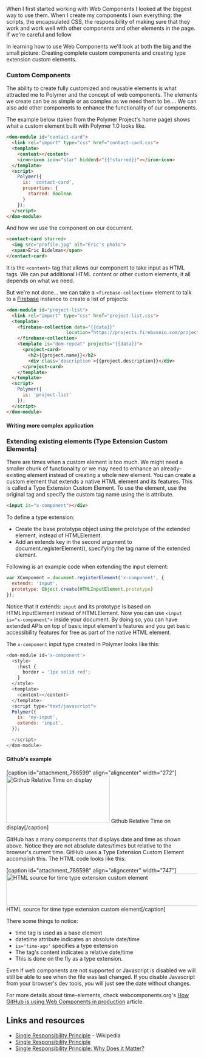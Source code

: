 When I first started working with Web Components I looked at the biggest way to use them. When I create my components I own everything: the scripts, the encapsulated CSS, the responsibility of making sure that they work and work well with other components and other elements in the page. If we're careful and follow 

In learning how to use Web Components we'll look at both the big and the small picture: Creating complete custom components and creating type extension custom elements.

### Custom Components

The ability to create fully customized and reusable elements is what attracted me to Polymer and the concept of web components. The elements we create can be as simple or as complex as we need them to be.... We can also add other components to enhance the functionality of our components.

The example below (taken from the Polymer Project's home page) shows what a custom element built with Polymer 1.0 looks like.

```html
<dom-module id="contact-card">
  <link rel="import" type="css" href="contact-card.css">
  <template>
    <content></content>
    <iron-icon icon="star" hidden$="{{!starred}}"></iron-icon>
  </template>
  <script>
    Polymer({
      is: 'contact-card',
      properties: {
        starred: Boolean
      }
    });
  </script>
</dom-module>
```

And how we use the component on our document. 

```html
<contact-card starred>
  <img src="profile.jpg" alt="Eric's photo">
  <span>Eric Bidelman</span>
</contact-card>
```

It is the `<content>` tag that allows our component to take input as HTML tags. We can put additional HTML content or other custom elements, it all depends on what we need.

But we're not done... we can take a `<firebase-collection>` element to talk to a <a href='https://www.firebase.com/'>Firebase</a> instance to create a list of projects:

```html
<dom-module id="project-list">
  <link rel="import" type="css" href="project-list.css">
  <template>
    <firebase-collection data="{{data}}"
                      location="https://projects.firebaseio.com/projects">
    </firebase-collection>
    <template is="dom-repeat" projects="{{data}}">
      <project-card>
        <h2>{{project.name}}</h2>
        <div class='description'>{{project.description}}</div>
      </project-card>
    </template>
  </template>
  <script>
    Polymer({
      is: 'project-list'
    });
  </script>
</dom-module>
```

#### Writing more complex application



### Extending existing elements (Type Extension Custom Elements)

There are times when a custom element is too much. We might need a smaller chunk of functionality or we  may need to enhance an already-existing element instead of creating a whole new element. You can create a custom element that extends a native HTML element and its features. This is called a Type Extension Custom Element. To use the element, use the original tag and specify the custom tag name using the is attribute.

```html
<input is="x-component"></div>
```

To define a type extension:

* Create the base prototype object using the prototype of the extended element, instead of HTMLElement.
* Add an extends key in the second argument to document.registerElement(), specifying the tag name of the extended element.

Following is an example code when extending the input element:

```javascript
var XComponent = document.registerElement('x-component', {
  extends: 'input',
  prototype: Object.create(HTMLInputElement.prototype)
});
```

Notice that it extends: `input` and its prototype is based on HTMLInputElement instead of HTMLElement. Now you can use `<input is="x-component">` inside your document. By doing so, you can have extended APIs on top of basic input element's features and you get basic accessibility features for free as part of the native HTML element.

The `x-component` input type created in Polymer looks like this:

```javascript
<dom-module id='x-component'>
  <style>
    :host {
      border = '1px solid red';
    }
  </style>
  <template>
    <content></content>
  </template>
  <script type="text/javascript">
  Polymer({
    is: 'my-input',
    extends: 'input',
  });

  </script>
</dom-module>
```


#### Github's example

[caption id="attachment_786599" align="aligncenter" width="272"]<a href="http://publishing-project.rivendellweb.net/wp-content/uploads/2015/06/gh-relative-time.png"><img src="http://publishing-project.rivendellweb.net/wp-content/uploads/2015/06/gh-relative-time.png" alt="Github Relative Time on display" width="272" height="124" class="size-full wp-image-786599" /></a> Github Relative Time on display[/caption]

GitHub has a many components that displays date and time as shown above. Notice they are not absolute dates/times but relative to the browser's current time. GitHub uses a Type Extension Custom Element accomplish this. The HTML code looks like this:

[caption id="attachment_786598" align="aligncenter" width="747"]<a href="http://publishing-project.rivendellweb.net/wp-content/uploads/2015/06/gh-time-tag.png"><img src="http://publishing-project.rivendellweb.net/wp-content/uploads/2015/06/gh-time-tag.png" alt="HTML source for time type extension custom element" width="747" height="85" class="size-full wp-image-786598" /></a> HTML source for time type extension custom element[/caption]

There some things to notice:

* time tag is used as a base element
* datetime attribute indicates an absolute date/time
* `is='time-ago'` specifies a type extension
* The tag's content indicates a relative date/time
* This is done on the fly as a type extension.

Even if web components are not supported or Javascript is disabled we will still be able to see when the file was last changed. If you disable Javascript from your browser's dev tools, you will just see the date without changes. 

For more details about time-elements, check webcomponents.org's [How GitHub is using Web Components in production](http://webcomponents.org/articles/interview-with-joshua-peek/) article.

## Links and resources

* [Single Responsibility Principle](https://www.wikiwand.com/en/Single_responsibility_principle) - Wikipedia
* [Single Responsibility Principle](https://blog.8thlight.com/uncle-bob/2014/05/08/SingleReponsibilityPrinciple.html)
* [Single Responsibility Principle: Why Does it Matter?](https://blog.8thlight.com/elizabeth-engelman/2015/01/22/single-responsibility-principle-why-does-it-matter.html)
